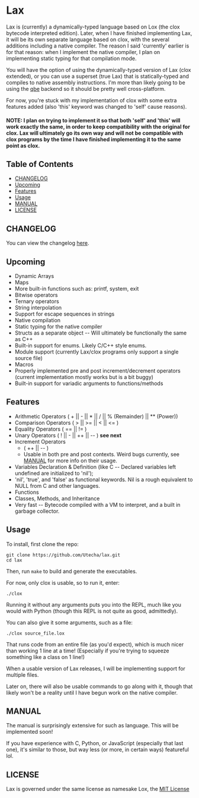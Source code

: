 # Lax

Lax is (currently) a dynamically-typed language based on Lox (the clox bytecode interpreted edition). Later, when I have finished implementing Lax, it will be its own separate language based on clox, with the several additions including a native compiler. The reason I said 'currently' earlier is for that reason: when I implement the native compiler, I plan on implementing static typing for that compilation mode.

You will have the option of using the dynamically-typed version of Lax (clox extended), or you can use a superset (true Lax) that is statically-typed and compiles to native assembly instructions. I'm more than likely going to be using the [qbe](#https://c9x.me/compile/) backend so it should be pretty well cross-platform.

For now, you're stuck with my implementation of clox with some extra features added (also 'this' keyword was changed to 'self' cause reasons).

#### NOTE: I plan on trying to implement it so that both 'self' and 'this' will work exactly the same, in order to keep compatibility with the original for clox. Lax will ultimately go its own way and will not be compatible with clox programs by the time I have finished implementing it to the same point as clox.

## Table of Contents

- [CHANGELOG](#changelog)
- [Upcoming](#upcoming)
- [Features](#features)
- [Usage](#usage)
- [MANUAL](#manual)
- [LICENSE](#license)

## CHANGELOG
You can view the changelog [here](#https://github.com/Utecha/Lax/blob/main/CHANGELOG.md).

## Upcoming

- Dynamic Arrays
- Maps
- More built-in functions such as: printf, system, exit
- Bitwise operators
- Ternary operators
- String interpolation
- Support for escape sequences in strings
- Native compilation
- Static typing for the native compiler
- Structs as a separate object -- Will ultimately be functionally the same as C++
- Built-in support for enums. Likely C/C++ style enums.
- Module support (currently Lax/clox programs only support a single source file)
- Macros
- Properly implemented pre and post increment/decrement operators (current implementation mostly works but is a bit buggy)
- Built-in support for variadic arguments to functions/methods

## Features

- Arithmetic Operators ( + || - || * || / || % (Remainder) || ** (Power))
- Comparison Operators ( > || >= || < || <= )
- Equality Operators ( == || != )
- Unary Operators ( ! || - || ++ || -- ) **see next**
- Increment Operators
    - ( ++ || -- )
    - Usable in both pre and post contexts. Weird bugs currently, see [MANUAL](#manual) for more info on their usage.
- Variables Declaration & Definition (like C -- Declared variables left undefined are initialized to 'nil');
- 'nil', 'true', and 'false' as functional keywords. Nil is a rough equivalent to NULL from C and other languages.
- Functions
- Classes, Methods, and Inheritance
- Very fast -- Bytecode compiled with a VM to interpret, and a built in garbage collector.

## Usage

To install, first clone the repo:

```console
git clone https://github.com/Utecha/lax.git
cd lax
```

Then, run ```make``` to build and generate the executables.

For now, only clox is usable, so to run it, enter:

```console
./clox
```

Running it without any arguments puts you into the REPL, much like you would with Python (though this REPL is not quite as good, admittedly).

You can also give it some arguments, such as a file:

```console
./clox source_file.lox
```

That runs code from an entire file (as you'd expect), which is much nicer than working 1 line at a time! (Especially if you're trying to squeeze something like a class on 1 line!)

When a usable version of Lax releases, I will be implementing support for multiple files.

Later on, there will also be usable commands to go along with it, though that likely won't be a reality until I have begun work on the native compiler.

## MANUAL

The manual is surprisingly extensive for such as language. This will be implemented soon!

If you have experience with C, Python, or JavaScript (especially that last one), it's similar to those, but way less (or more, in certain ways) featureful lol.

## LICENSE
Lax is governed under the same license as namesake Lox, the [MIT License](#https://github.com/Utecha/Lax/blob/main/LICENSE)
